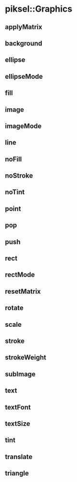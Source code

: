 # piksel::Graphics

## applyMatrix

## background

## ellipse

## ellipseMode

## fill

## image

## imageMode

## line

## noFill

## noStroke

## noTint

## point

## pop

## push

## rect

## rectMode

## resetMatrix

## rotate

## scale

## stroke

## strokeWeight

## subImage

## text

## textFont

## textSize

## tint

## translate

## triangle
